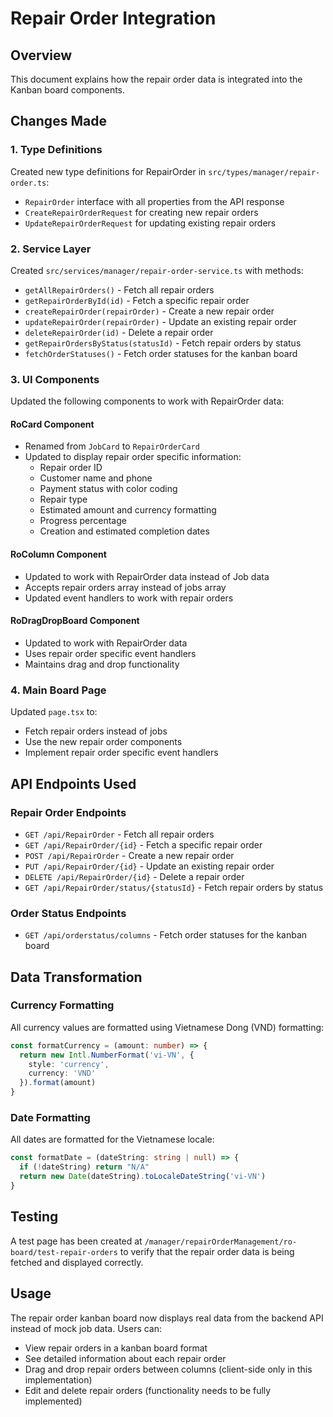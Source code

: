 # Repair Order Integration

## Overview
This document explains how the repair order data is integrated into the Kanban board components.

## Changes Made

### 1. Type Definitions
Created new type definitions for RepairOrder in `src/types/manager/repair-order.ts`:
- `RepairOrder` interface with all properties from the API response
- `CreateRepairOrderRequest` for creating new repair orders
- `UpdateRepairOrderRequest` for updating existing repair orders

### 2. Service Layer
Created `src/services/manager/repair-order-service.ts` with methods:
- `getAllRepairOrders()` - Fetch all repair orders
- `getRepairOrderById(id)` - Fetch a specific repair order
- `createRepairOrder(repairOrder)` - Create a new repair order
- `updateRepairOrder(repairOrder)` - Update an existing repair order
- `deleteRepairOrder(id)` - Delete a repair order
- `getRepairOrdersByStatus(statusId)` - Fetch repair orders by status
- `fetchOrderStatuses()` - Fetch order statuses for the kanban board

### 3. UI Components
Updated the following components to work with RepairOrder data:

#### RoCard Component
- Renamed from `JobCard` to `RepairOrderCard`
- Updated to display repair order specific information:
  - Repair order ID
  - Customer name and phone
  - Payment status with color coding
  - Repair type
  - Estimated amount and currency formatting
  - Progress percentage
  - Creation and estimated completion dates

#### RoColumn Component
- Updated to work with RepairOrder data instead of Job data
- Accepts repair orders array instead of jobs array
- Updated event handlers to work with repair orders

#### RoDragDropBoard Component
- Updated to work with RepairOrder data
- Uses repair order specific event handlers
- Maintains drag and drop functionality

### 4. Main Board Page
Updated `page.tsx` to:
- Fetch repair orders instead of jobs
- Use the new repair order components
- Implement repair order specific event handlers

## API Endpoints Used

### Repair Order Endpoints
- `GET /api/RepairOrder` - Fetch all repair orders
- `GET /api/RepairOrder/{id}` - Fetch a specific repair order
- `POST /api/RepairOrder` - Create a new repair order
- `PUT /api/RepairOrder/{id}` - Update an existing repair order
- `DELETE /api/RepairOrder/{id}` - Delete a repair order
- `GET /api/RepairOrder/status/{statusId}` - Fetch repair orders by status

### Order Status Endpoints
- `GET /api/orderstatus/columns` - Fetch order statuses for the kanban board

## Data Transformation

### Currency Formatting
All currency values are formatted using Vietnamese Dong (VND) formatting:
```typescript
const formatCurrency = (amount: number) => {
  return new Intl.NumberFormat('vi-VN', {
    style: 'currency',
    currency: 'VND'
  }).format(amount)
}
```

### Date Formatting
All dates are formatted for the Vietnamese locale:
```typescript
const formatDate = (dateString: string | null) => {
  if (!dateString) return "N/A"
  return new Date(dateString).toLocaleDateString('vi-VN')
}
```

## Testing
A test page has been created at `/manager/repairOrderManagement/ro-board/test-repair-orders` to verify that the repair order data is being fetched and displayed correctly.

## Usage
The repair order kanban board now displays real data from the backend API instead of mock job data. Users can:
- View repair orders in a kanban board format
- See detailed information about each repair order
- Drag and drop repair orders between columns (client-side only in this implementation)
- Edit and delete repair orders (functionality needs to be fully implemented)